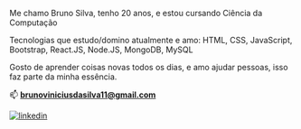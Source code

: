 Me chamo Bruno Silva, tenho 20 anos, e estou cursando Ciência da Computação

Tecnologias que estudo/domino atualmente e amo: HTML, CSS, JavaScript, Bootstrap, React.JS, Node.JS, MongoDB, MySQL

Gosto de aprender coisas novas todos os dias, e amo ajudar pessoas, isso faz parte da minha essência.

📫 **brunoviniciusdasilva11@gmail.com**


[![linkedin](https://img.shields.io/badge/linkedin-0A66C2?style=for-the-badge&logo=linkedin&logoColor=white)](https://www.linkedin.com/in/bruno-silva-939b27238/)
